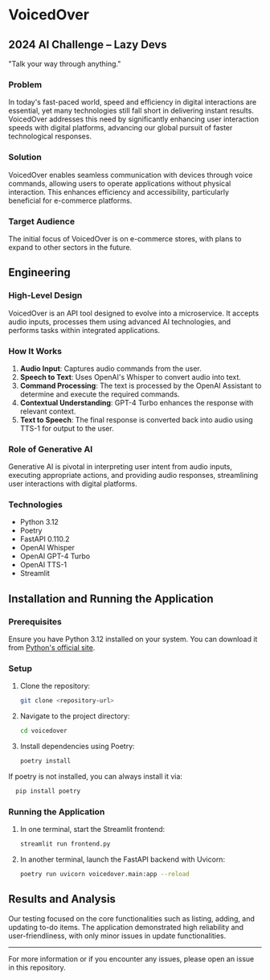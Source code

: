 # VoicedOver

## 2024 AI Challenge – Lazy Devs
"Talk your way through anything."

### Problem
In today's fast-paced world, speed and efficiency in digital interactions are essential, yet many technologies still fall short in delivering instant results. VoicedOver addresses this need by significantly enhancing user interaction speeds with digital platforms, advancing our global pursuit of faster technological responses.

### Solution
VoicedOver enables seamless communication with devices through voice commands, allowing users to operate applications without physical interaction. This enhances efficiency and accessibility, particularly beneficial for e-commerce platforms.

### Target Audience
The initial focus of VoicedOver is on e-commerce stores, with plans to expand to other sectors in the future.

## Engineering

### High-Level Design
VoicedOver is an API tool designed to evolve into a microservice. It accepts audio inputs, processes them using advanced AI technologies, and performs tasks within integrated applications.

### How It Works
1. **Audio Input**: Captures audio commands from the user.
2. **Speech to Text**: Uses OpenAI's Whisper to convert audio into text.
3. **Command Processing**: The text is processed by the OpenAI Assistant to determine and execute the required commands.
4. **Contextual Understanding**: GPT-4 Turbo enhances the response with relevant context.
5. **Text to Speech**: The final response is converted back into audio using TTS-1 for output to the user.

### Role of Generative AI
Generative AI is pivotal in interpreting user intent from audio inputs, executing appropriate actions, and providing audio responses, streamlining user interactions with digital platforms.

### Technologies
- Python 3.12
- Poetry
- FastAPI 0.110.2
- OpenAI Whisper
- OpenAI GPT-4 Turbo
- OpenAI TTS-1
- Streamlit

## Installation and Running the Application

### Prerequisites
Ensure you have Python 3.12 installed on your system. You can download it from [Python's official site](https://www.python.org/downloads/).

### Setup
1. Clone the repository:
   ```bash
   git clone <repository-url>
   ```
2. Navigate to the project directory:
   ```bash
   cd voicedover
   ```
3. Install dependencies using Poetry:
   ```bash
   poetry install
   ```
If poetry is not installed, you can always install it via:
 ```bash
   pip install poetry
   ```

### Running the Application
1. In one terminal, start the Streamlit frontend:
   ```bash
   streamlit run frontend.py
   ```
2. In another terminal, launch the FastAPI backend with Uvicorn:
   ```bash
   poetry run uvicorn voicedover.main:app --reload
   ```

## Results and Analysis
Our testing focused on the core functionalities such as listing, adding, and updating to-do items. The application demonstrated high reliability and user-friendliness, with only minor issues in update functionalities.

---

For more information or if you encounter any issues, please open an issue in this repository.
